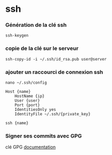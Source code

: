 ssh
===

### Génération de la clé ssh

    ssh-keygen

### copie de la clé sur le serveur

    ssh-copy-id -i ~/.ssh/id_rsa.pub user@server

### ajouter un raccourci de connexion ssh


    nano ~/.ssh/config
    
    Host {name}
        HostName {ip}
        User {user}
        Port {port}
        IdentitiesOnly yes
        IdentityFile ~/.ssh/{private_key}
        
    ssh {name}
    

### Signer ses commits avec GPG

clé GPG [documentation](https://medium.com/@timmywil/sign-your-commits-on-github-with-gpg-566f07762a43)
    
